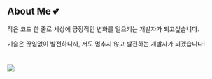 ## About Me 💕
작은 코드 한 줄로 세상에 긍정적인 변화를 일으키는 개발자가 되고싶습니다.

기술은 끊임없이 발전하니까, 저도 멈추지 않고 발전하는 개발자가 되겠습니다!

#

<img src=[https://camo.githubusercontent.com/a6a2772e4195a6b4cc46199c48f7aba7c45721e0b7cf19032bfc71d9d7eee042/68747470733a2f2f736b696c6c69636f6e732e6465762f69636f6e733f693d6a61766](https://github.com/tandpfun/skill-icons/blob/main/icons/C.svg)>
